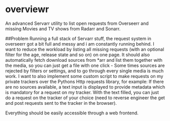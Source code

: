 # overviewr
An advanced Servarr utility to list open requests from Overseerr and missing Movies and TV shows from Radarr and Sonarr.

##Problem
Running a full stack of Servarr stuff, the request system in overseerr got a bit full and messy and i am constantly running behind. I want to reduce the workload by listing all missing requests (with an optional filter for the age, release state and so on) on one page. It should also automatically fetch download sources from *arr and list them together with the media, so you can just get a file with one click - Some times sources are rejected by filters or settings, and to go through every single media is much work. I want to also implement some custom script to make requests on my private trackers over the Pythons Http requests library, for example: If there are no sources available, a text input is displayed to provide metadata which is mandatory for a request on my tracker. With the text filled, you can just do a request on the tracker of your choice (need to reverse engineer the get and post requests sent to the tracker in the browser).

Everything should be easily accessible through a web frontend.
